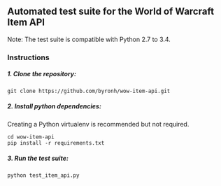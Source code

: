 ## Automated test suite for the World of Warcraft Item API

Note: The test suite is compatible with Python 2.7 to 3.4.

### Instructions

##### 1. Clone the repository:
```
git clone https://github.com/byronh/wow-item-api.git
```

##### 2. Install python dependencies:
Creating a Python virtualenv is recommended but not required.
```
cd wow-item-api
pip install -r requirements.txt
```

##### 3. Run the test suite:
```
python test_item_api.py
```
